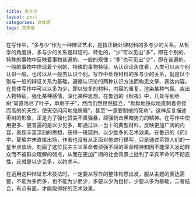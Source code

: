 ```yaml
---
title: 多与少
layout: post
categories: 文体感
tags: 文体感
---
```


在写作中，“多与少”作为一种辩证艺术，是指正确处理材料的多与少的关系。从哲学的角度讲，多与少的关系是辩证的、转化的，“少”可以见出“多”，即在个别的、特殊的事物中反映着事物普遍的、一般的规律；“多”也可见出“少”，即在普遍的、一般的事物中体现着个别的、特殊的事物特征。从认识论角度看，人类可以从个别认识一般，也可以从一般去认识个别。写作中处理材料的多与少的关系，就是以个别与一般的辩证关系为基础，遵循认识论的两种认识方法而构思文章、表达内容。在具体写作中可以以多为少，即以较多的材料，内容的重复，渲染某种气氛，突出人物特征，强化某种感情，深化某种思想。在鲁迅的《秋夜》中，几处写到枣树“简直落尽了叶子，单剩干子”，然而仍然昂然挺立，“默默地铁似地直刺着奇怪而高的的天空，使天空闪闪地鬼䀹眼”，甚至“一意要制他的死命”。这样反复描述枣树的形象，正是为了强化赞美不畏强暴，顽强抗击黑暗势力的精神。在写作中使用更多、更普遍的是以少见多，即通过以一当十的典型材料，反映更加广阔的内容，表现丰富深刻的思想，获得一斑窥豹、以少胜多的艺术效果。在鲁迅的《药》中，夏瑜并未直接出场，作者也没有从正面对他进行描写，只是通过茶馆人们的一星半点谈话，刻画了这位民主主义革命者顽强不屈的革命精神和因不能深入发动群众而不被群众理解的弱点，从而在更加广阔的社会背景上批判了辛亥革命的不彻底性，这就是以少见多，以约求丰。

在运用这种辩证艺术技法时，一定要从写作的整体构思出发，服从主题的表达需要，不能为多而多，也不能为少而少，多要以少为目标，少要以多为基础，二者结合，有点有面，才能取得好的艺术效果。 